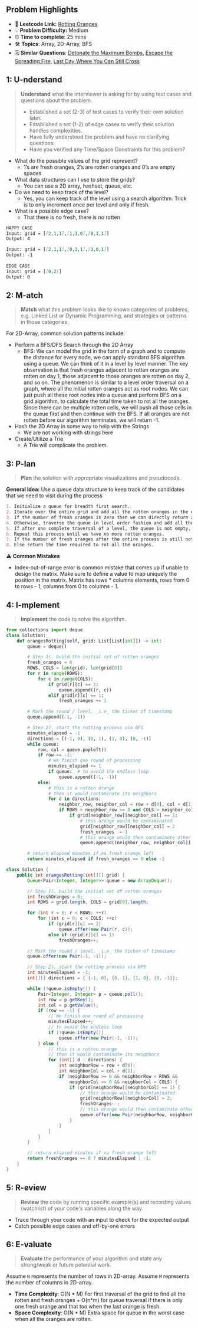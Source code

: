 ## Problem Highlights

* 🔗 **Leetcode Link:** [Rotting Oranges](https://leetcode.com/problems/rotting-oranges/)
* 💡 **Problem Difficulty:** Medium
* ⏰ **Time to complete**: 25 mins
* 🛠️ **Topics**: Array, 2D-Array, BFS
* 🗒️ **Similar Questions**: [Detonate the Maximum Bombs](https://leetcode.com/problems/detonate-the-maximum-bombs/), [Escape the Spreading Fire](https://leetcode.com/problems/escape-the-spreading-fire/), [Last Day Where You Can Still Cross](https://leetcode.com/problems/last-day-where-you-can-still-cross/)
    
## 1: U-nderstand
 
> **Understand** what the interviewer is asking for by using test cases and questions about the problem.
> 
> - Established a set (2-3) of test cases to verify their own solution later.
> - Established a set (1-2) of edge cases to verify their solution handles complexities.
> - Have fully understood the problem and have no clarifying questions.
> - Have you verified any Time/Space Constraints for this problem?

- What do the possible values of the grid represent? 
  - 1’s are fresh oranges, 2’s are rotten oranges and 0’s are empty spaces
- What data structures can I use to store the grids? 
  - You can use a 2D array, hashset, queue, etc.
- Do we need to keep track of the level? 
  - Yes, you can keep track of the level using a search algorithm. Trick is to only increment once per level and only if fresh.
- What is a possible edge case? 
    - That there is no fresh, there is no rotten

```markdown
HAPPY CASE
Input: grid = [[2,1,1],[1,1,0],[0,1,1]]
Output: 4

Input: grid = [[2,1,1],[0,1,1],[1,0,1]]
Output: -1
    
EDGE CASE
Input: grid = [[0,2]]
Output: 0
```   
    
## 2: M-atch

> **Match** what this problem looks like to known categories of problems, e.g. Linked List or Dynamic Programming, and strategies or patterns in those categories.

For 2D-Array, common solution patterns include:

- Perform a BFS/DFS Search through the 2D Array
    - BFS: We can model the grid in the form of a graph and to compute the distance for every node, we can apply standard BFS algorithm using a queue. We can think of it in a level by level manner. The key observation is that fresh oranges adjacent to rotten oranges are rotten on day 1, those adjacent to those oranges are rotten on day 2, and so on. The phenomenon is similar to a level order traversal on a graph, where all the initial rotten oranges act as root nodes. We can just push all these root nodes into a queue and perform BFS on a grid algorithm, to calculate the total time taken to rot all the oranges. Since there can be multiple rotten cells, we will push all those cells in the queue first and then continue with the BFS. If all oranges are not rotten before our algorithm terminates, we will return -1.
- Hash the 2D Array in some way to help with the Strings
    - We are not working with strings here
- Create/Utilize a Trie
    - A Trie will complicate the problem.

## 3: P-lan

> **Plan** the solution with appropriate visualizations and pseudocode.

**General Idea:** Use a queue data structure to keep track of the candidates that we need to visit during the process

```markdown
1. Initialize a queue for breadth first search.
2. Iterate over the entire grid and add all the rotten oranges in the queue and also keep counting the number of fresh oranges.
3. If the number of fresh oranges is zero then we can directly return zero.
4. Otherwise, traverse the queue in level order fashion and add all the adjacent fresh oranges in the queue and decrement the count of fresh oranges by 1 each time. When we add a fresh orange in the queue, we mark it as rotten so that it is not added multiple times.
5. If after one complete traversal of a level, the queue is not empty, then increase the minutes by one.
6. Repeat this process until we have no more rotten oranges.
7. If the number of fresh oranges after the entire process is still not zero, then return -1 indicating that it’s impossible to rot all the oranges.
8. Else return the time required to rot all the oranges.
```

⚠️ **Common Mistakes**

* Index-out-of-range error is common mistake that comes up if unable to design the matrix. Make sure to define a value to map uniquely the position in the matrix. Matrix has rows * columns elements, rows from 0 to rows - 1, columns from 0 to columns - 1.

## 4: I-mplement

> **Implement** the code to solve the algorithm.

```python
from collections import deque
class Solution:
    def orangesRotting(self, grid: List[List[int]]) -> int:
        queue = deque()

        # Step 1). build the initial set of rotten oranges
        fresh_oranges = 0
        ROWS, COLS = len(grid), len(grid[0])
        for r in range(ROWS):
            for c in range(COLS):
                if grid[r][c] == 2:
                    queue.append((r, c))
                elif grid[r][c] == 1:
                    fresh_oranges += 1

        # Mark the round / level, _i.e_ the ticker of timestamp
        queue.append((-1, -1))

        # Step 2). start the rotting process via BFS
        minutes_elapsed = -1
        directions = [(-1, 0), (0, 1), (1, 0), (0, -1)]
        while queue:
            row, col = queue.popleft()
            if row == -1:
                # We finish one round of processing
                minutes_elapsed += 1
                if queue:  # to avoid the endless loop
                    queue.append((-1, -1))
            else:
                # this is a rotten orange
                # then it would contaminate its neighbors
                for d in directions:
                    neighbor_row, neighbor_col = row + d[0], col + d[1]
                    if ROWS > neighbor_row >= 0 and COLS > neighbor_col >= 0:
                        if grid[neighbor_row][neighbor_col] == 1:
                            # this orange would be contaminated
                            grid[neighbor_row][neighbor_col] = 2
                            fresh_oranges -= 1
                            # this orange would then contaminate other oranges
                            queue.append((neighbor_row, neighbor_col))

        # return elapsed minutes if no fresh orange left
        return minutes_elapsed if fresh_oranges == 0 else -1
```
```java
class Solution {
    public int orangesRotting(int[][] grid) {
        Queue<Pair<Integer, Integer>> queue = new ArrayDeque();

        // Step 1). build the initial set of rotten oranges
        int freshOranges = 0;
        int ROWS = grid.length, COLS = grid[0].length;

        for (int r = 0; r < ROWS; ++r)
            for (int c = 0; c < COLS; ++c)
                if (grid[r][c] == 2)
                    queue.offer(new Pair(r, c));
                else if (grid[r][c] == 1)
                    freshOranges++;

        // Mark the round / level, _i.e_ the ticker of timestamp
        queue.offer(new Pair(-1, -1));

        // Step 2). start the rotting process via BFS
        int minutesElapsed = -1;
        int[][] directions = { {-1, 0}, {0, 1}, {1, 0}, {0, -1}};

        while (!queue.isEmpty()) {
            Pair<Integer, Integer> p = queue.poll();
            int row = p.getKey();
            int col = p.getValue();
            if (row == -1) {
                // We finish one round of processing
                minutesElapsed++;
                // to avoid the endless loop
                if (!queue.isEmpty())
                    queue.offer(new Pair(-1, -1));
            } else {
                // this is a rotten orange
                // then it would contaminate its neighbors
                for (int[] d : directions) {
                    int neighborRow = row + d[0];
                    int neighborCol = col + d[1];
                    if (neighborRow >= 0 && neighborRow < ROWS && 
                        neighborCol >= 0 && neighborCol < COLS) {
                        if (grid[neighborRow][neighborCol] == 1) {
                            // this orange would be contaminated
                            grid[neighborRow][neighborCol] = 2;
                            freshOranges--;
                            // this orange would then contaminate other oranges
                            queue.offer(new Pair(neighborRow, neighborCol));
                        }
                    }
                }
            }
        }

        // return elapsed minutes if no fresh orange left
        return freshOranges == 0 ? minutesElapsed : -1;
    }
}
```
    
## 5: R-eview

> **Review** the code by running specific example(s) and recording values (watchlist) of your code's variables along the way.

- Trace through your code with an input to check for the expected output
- Catch possible edge cases and off-by-one errors

## 6: E-valuate

> **Evaluate** the performance of your algorithm and state any strong/weak or future potential work.

Assume `N` represents the number of rows in 2D-array.
Assume `M` represents the number of columns in 2D-array.

* **Time Complexity**: O(N * M) For first traversal of the grid to find all the rotten and fresh oranges + O(n*m) for queue traversal if there is only one fresh orange and that too when the last orange is fresh.
* **Space Complexity**: O(N * M) Extra space for queue in the worst case when all the oranges are rotten.
